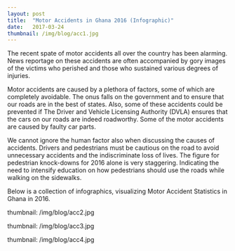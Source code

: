 ```yaml
---
layout: post 
title:  "Motor Accidents in Ghana 2016 (Infographic)"
date:   2017-03-24
thumbnail: /img/blog/acc1.jpg
---
```


The recent spate of motor accidents all over the country has been alarming. News reportage on these accidents are often accompanied by gory images of the victims who perished and those who sustained various degrees of injuries. 

Motor accidents are caused by a plethora of factors, some of which are completely avoidable. The onus falls on the government and to ensure that our roads are in the best of states. Also, some of these accidents could be prevented if  The Driver and Vehicle Licensing Authority (DVLA) ensures that the cars on our roads are indeed roadworthy. Some of the motor accidents are caused by faulty car parts. 

We cannot ignore the human factor also when discussing the causes of accidents. Drivers and pedestrians must be cautious on the road to avoid unnecessary accidents and the indiscriminate loss of lives. The figure for pedestrian knock-downs for 2016 alone is very staggering. Indicating the need to intensify education on how pedestrians should use the roads while walking on the sidewalks. 

Below is a collection of infographics, visualizing Motor Accident Statistics in Ghana in 2016. 

thumbnail: /img/blog/acc2.jpg

thumbnail: /img/blog/acc3.jpg

thumbnail: /img/blog/acc4.jpg